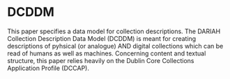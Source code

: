 # DCDDM
This paper specifies a data model for collection descriptions. The DARIAH Collection Description Data Model (DCDDM) is meant for creating descriptions of pyhsical (or analogue) AND digital collections which can be read of humans as well as machines. Concerning content and textual structure, this paper relies heavily on the Dublin Core Collections Application Profile (DCCAP).
